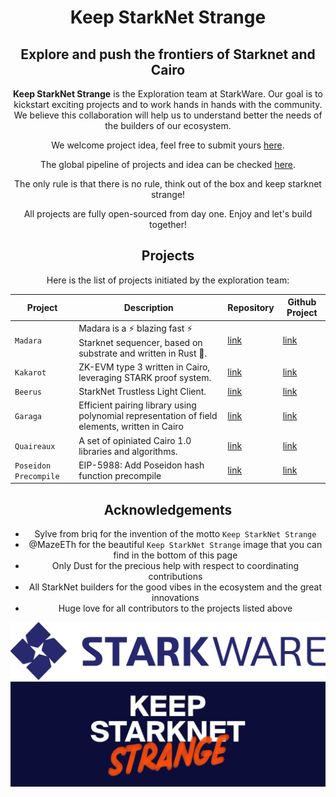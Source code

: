 <div align="center">
    <h1>Keep StarkNet Strange</h1>
    <h2>Explore and push the frontiers of Starknet and Cairo</h2>
<div align="center">

**Keep StarkNet Strange** is the Exploration team at StarkWare. Our goal is to kickstart exciting projects and to work hands in hands with the community.
We believe this collaboration will help us to understand better the needs of the builders of our ecosystem.

We welcome project idea, feel free to submit yours [here](https://github.com/orgs/keep-starknet-strange/discussions/new?category=ideas).

The global pipeline of projects and idea can be checked [here](https://github.com/orgs/keep-starknet-strange/projects/3/views/1).

The only rule is that there is no rule, think out of the box and keep starknet strange!

All projects are fully open-sourced from day one. Enjoy and let's build together!

## Projects

Here is the list of projects initiated by the exploration team:

| Project  | Description                     | Repository                                     | Github Project                                          |
| -------- | ------------------------------- | ---------------------------------------------- | ------------------------------------------------------- |
| `Madara` | Madara is a ⚡ blazing fast ⚡ Starknet sequencer, based on substrate and written in Rust 🦀. | [link](https://github.com/keep-starknet-strange/madara) | [link](https://github.com/orgs/keep-starknet-strange/projects/10/views/1) |
| `Kakarot` | ZK-EVM type 3 written in Cairo, leveraging STARK proof system. | [link](https://github.com/sayajin-labs/kakarot) | [link](https://github.com/orgs/sayajin-labs/projects/3) |
| `Beerus` | StarkNet Trustless Light Client. | [link](https://github.com/keep-starknet-strange/beerus) | [link](https://github.com/orgs/keep-starknet-strange/projects/1) |
| `Garaga` | Efficient pairing library using polynomial representation of field elements, written in Cairo | [link](https://github.com/keep-starknet-strange/garaga) | [link](https://github.com/orgs/keep-starknet-strange/projects/5) |
| `Quaireaux` | A set of opiniated Cairo 1.0 libraries and algorithms. | [link](https://github.com/keep-starknet-strange/quaireaux) | [link](https://github.com/orgs/keep-starknet-strange/projects/2/views/1) |
| `Poseidon Precompile` | EIP-5988: Add Poseidon hash function precompile | [link](https://github.com/keep-starknet-strange/poseidon-rs) | [link](https://eips.ethereum.org/EIPS/eip-5988) |

## Acknowledgements

- Sylve from briq for the invention of the motto `Keep StarkNet Strange` 
- @MazeETh for the beautiful `Keep StarkNet Strange` image that you can find in the bottom of this page
- Only Dust for the precious help with respect to coordinating contributions
- All StarkNet builders for the good vibes in the ecosystem and the great innovations
- Huge love for all contributors to the projects listed above

<div align="center">
    <img src="resources/img/StarkWare_logo.png" >
    <img src="resources/img/kss.jpeg" >
<div align="center">
